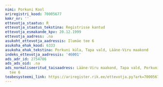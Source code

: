 ```yaml
---
nimi: Porkuni Kool
ariregistri_kood: 70005677
kmkr_nr: ''
ettevotja_staatus: R
ettevotja_staatus_tekstina: Registrisse kantud
ettevotja_esmakande_kpv: 20.12.1999
ettevotja_aadress: .na
asukoht_ettevotja_aadressis: Ilumäe tee 6
asukoha_ehak_kood: 6333
asukoha_ehak_tekstina: Porkuni küla, Tapa vald, Lääne-Viru maakond
indeks_ettevotja_aadressis: '46001'
ads_adr_id: 2754786
ads_ads_oid: .na
ads_normaliseeritud_taisaadress: Lääne-Viru maakond, Tapa vald, Porkuni küla, Ilumäe
  tee 6
teabesysteemi_link: https://ariregister.rik.ee/ettevotja.py?ark=70005677&ref=rekvisiidid
---
```

